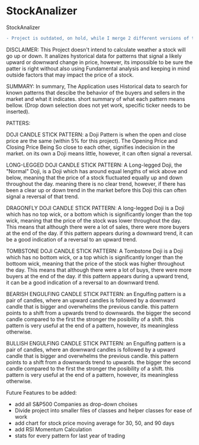 # StockAnalizer
StockAnalizer

```diff
- Project is outdated, on hold, while I merge 2 different versions of the application and further divide the code for ease of expansion
```
DISCLAIMER: This Project doesn't intend to calculate weather a stock will go up or down. It analizes hystorical data for patterns that signal a likely upward or downward change in price, however, its impossible to be sure the patter is right without also using Fundamental analysis and keeping in mind outside factors that may impact the price of a stock.

SUMMARY:
In summary, The Application uses Historical data to search for known patterns that descibe the behavior of the buyers and sellers in the market and what it indicates.
short summary of what each pattern means bellow. (Drop down selection does not yet work, specific ticker needs to be inserted). 

PATTERS:

DOJI CANDLE STICK PATTERN:
a Doji Pattern is when the open and close price are the same (within 5% for this project).
The Opening Price and Closing Price Being So close to each other, signifies indecision in the market.
on its own a Doji means little, however, it can often signal a reversal.

LONG-LEGGED DOJI CANDLE STICK PATTERN:
A Long-legged Doji, the "Normal" Doji, is a Doji which has around equal lengths of wick above and below, meaning that the price of a stock fluctuated equally up and down throughout the day. meaning there is no clear trend, however, if there has been a clear up or down trend in the market before this Doji this can often signal a reversal of that trend.

DRAGONFLY DOJI CANDLE STICK PATTERN:
A long-legged Doji is a Doji which has no top wick, or a bottom which is significantly longer than the top wick, meaning that the price of the stock was lower throughout the day. This means that although there were a lot of sales, there were more buyers at the end of the day. if this pattern appears during a downward trend, it can be a good indication of a reversal to an upward trend.

TOMBSTONE DOJI CANDLE STICK PATTERN:
A Tombstone Doji is a Doji which has no bottom wick, or a top which is significantly longer than the bottoom wick, meaning that the price of the stock was higher throughout the day. This means that although there were a lot of buys, there were more buyers at the end of the day. if this pattern appears during a upward trend, it can be a good indication of a reversal to an downward trend.

BEARISH ENGULFING CANDLE STICK PATTERN:
an Engulfing pattern is a pair of candles, where an upward candles is followed by a downward candle that is bigger and overwhelms the previous candle.
this pattern points to a shift from a upwards trend to downwards. the bigger the second candle compared to the first the stronger the posibility of a shift.
this pattern is very useful at the end of a pattern, however, its meaningless otherwise.


BULLISH ENGULFING CANDLE STICK PATTERN:
an Engulfing pattern is a pair of candles, where an downward candles is followed by a upward candle that is bigger and overwhelms the previous candle.
this pattern points to a shift from a downwards trend to upwards. the bigger the second candle compared to the first the stronger the posibility of a shift.
this pattern is very useful at the end of a pattern, however, its meaningless otherwise.


Future Features to be added:
- add all S&P500 Companies as drop-down choises
- Divide project into smaller files of classes and helper classes for ease of work
- add chart for stock price moving average for 30, 50, and 90 days
- add RSI Momentum Calculation
- stats for every pattern for last year of trading 
